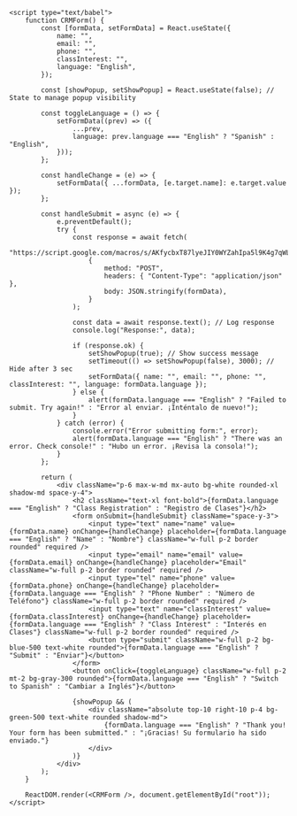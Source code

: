 
<html lang="en">
<head>
    <meta charset="UTF-8">
    <meta name="viewport" content="width=device-width, initial-scale=1.0">
    <title>CRM Form</title>
    <script src="https://unpkg.com/react@18/umd/react.production.min.js" crossorigin></script>
    <script src="https://unpkg.com/react-dom@18/umd/react-dom.production.min.js" crossorigin></script>
    <script src="https://unpkg.com/@babel/standalone/babel.min.js"></script>
    <link rel="stylesheet" href="https://cdn.jsdelivr.net/npm/tailwindcss@2.2.19/dist/tailwind.min.css">
</head>
<body class="bg-gray-100 flex justify-center items-center h-screen">
    <div id="root"></div>
    
    <script type="text/babel">
        function CRMForm() {
            const [formData, setFormData] = React.useState({
                name: "",
                email: "",
                phone: "",
                classInterest: "",
                language: "English",
            });

            const [showPopup, setShowPopup] = React.useState(false); // State to manage popup visibility

            const toggleLanguage = () => {
                setFormData((prev) => ({
                    ...prev,
                    language: prev.language === "English" ? "Spanish" : "English",
                }));
            };

            const handleChange = (e) => {
                setFormData({ ...formData, [e.target.name]: e.target.value });
            };

            const handleSubmit = async (e) => {
                e.preventDefault();
                try {
                    const response = await fetch(
                        "https://script.google.com/macros/s/AKfycbxT87lyeJIY0WYZahIpa5l9K4g7qWLH5DnsWPCOcYXNcDOgr3q8E3nQI2Fhif8WVSSzmg/exec",
                        {
                            method: "POST",
                            headers: { "Content-Type": "application/json" },
                            body: JSON.stringify(formData),
                        }
                    );

                    const data = await response.text(); // Log response
                    console.log("Response:", data);

                    if (response.ok) {
                        setShowPopup(true); // Show success message
                        setTimeout(() => setShowPopup(false), 3000); // Hide after 3 sec
                        setFormData({ name: "", email: "", phone: "", classInterest: "", language: formData.language });
                    } else {
                        alert(formData.language === "English" ? "Failed to submit. Try again!" : "Error al enviar. ¡Inténtalo de nuevo!");
                    }
                } catch (error) {
                    console.error("Error submitting form:", error);
                    alert(formData.language === "English" ? "There was an error. Check console!" : "Hubo un error. ¡Revisa la consola!");
                }
            };

            return (
                <div className="p-6 max-w-md mx-auto bg-white rounded-xl shadow-md space-y-4">
                    <h2 className="text-xl font-bold">{formData.language === "English" ? "Class Registration" : "Registro de Clases"}</h2>
                    <form onSubmit={handleSubmit} className="space-y-3">
                        <input type="text" name="name" value={formData.name} onChange={handleChange} placeholder={formData.language === "English" ? "Name" : "Nombre"} className="w-full p-2 border rounded" required />
                        <input type="email" name="email" value={formData.email} onChange={handleChange} placeholder="Email" className="w-full p-2 border rounded" required />
                        <input type="tel" name="phone" value={formData.phone} onChange={handleChange} placeholder={formData.language === "English" ? "Phone Number" : "Número de Teléfono"} className="w-full p-2 border rounded" required />
                        <input type="text" name="classInterest" value={formData.classInterest} onChange={handleChange} placeholder={formData.language === "English" ? "Class Interest" : "Interés en Clases"} className="w-full p-2 border rounded" required />
                        <button type="submit" className="w-full p-2 bg-blue-500 text-white rounded">{formData.language === "English" ? "Submit" : "Enviar"}</button>
                    </form>
                    <button onClick={toggleLanguage} className="w-full p-2 mt-2 bg-gray-300 rounded">{formData.language === "English" ? "Switch to Spanish" : "Cambiar a Inglés"}</button>

                    {showPopup && (
                        <div className="absolute top-10 right-10 p-4 bg-green-500 text-white rounded shadow-md">
                            {formData.language === "English" ? "Thank you! Your form has been submitted." : "¡Gracias! Su formulario ha sido enviado."}
                        </div>
                    )}
                </div>
            );
        }

        ReactDOM.render(<CRMForm />, document.getElementById("root"));
    </script>
</body>
</html>
